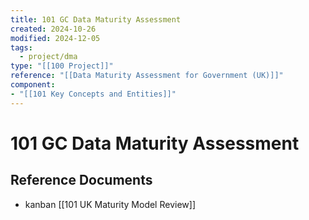 ```yaml
---
title: 101 GC Data Maturity Assessment
created: 2024-10-26
modified: 2024-12-05
tags:
  - project/dma
type: "[[100 Project]]"
reference: "[[Data Maturity Assessment for Government (UK)]]"
component: 
- "[[101 Key Concepts and Entities]]"
---
```


# 101 GC Data Maturity Assessment

## Reference Documents
- kanban [[101 UK Maturity Model Review]]
